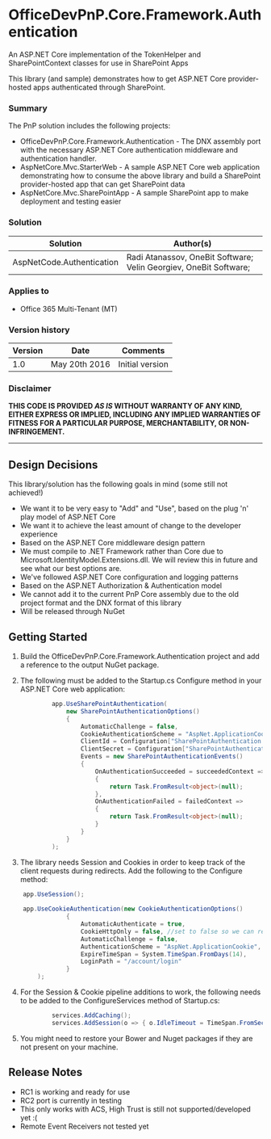 # OfficeDevPnP.Core.Framework.Authentication
An ASP.NET Core implementation of the TokenHelper and SharePointContext classes for use in SharePoint Apps

This library (and sample) demonstrates how to get ASP.NET Core provider-hosted apps authenticated through SharePoint.

### Summary ###
The PnP solution includes the following projects:
- OfficeDevPnP.Core.Framework.Authentication - The DNX assembly port with the necessary ASP.NET Core authentication middleware and authentication handler.
- AspNetCore.Mvc.StarterWeb - A sample ASP.NET Core web application demonstrating how to consume the above library and build a SharePoint provider-hosted app that can get SharePoint data
- AspNetCore.Mvc.SharePointApp - A sample SharePoint app to make deployment and testing easier

### Solution ###
Solution | Author(s)
---------|----------
AspNetCode.Authentication | Radi Atanassov, OneBit Software; Velin Georgiev, OneBit Software;

### Applies to ###
-  Office 365 Multi-Tenant (MT)

### Version history ###
Version  | Date | Comments
---------| -----| --------
1.0  | May 20th 2016 | Initial version

### Disclaimer ###
**THIS CODE IS PROVIDED *AS IS* WITHOUT WARRANTY OF ANY KIND, EITHER EXPRESS OR IMPLIED, INCLUDING ANY IMPLIED WARRANTIES OF FITNESS FOR A PARTICULAR PURPOSE, MERCHANTABILITY, OR NON-INFRINGEMENT.**

----------

## Design Decisions ##
This library/solution has the following goals in mind (some still not achieved!)

- We want it to be very easy to "Add" and "Use", based on the plug 'n' play model of ASP.NET Core
- We want it to achieve the least amount of change to the developer experience
- Based on the ASP.NET Core middleware design pattern
- We must compile to .NET Framework rather than Core due to Microsoft.IdentityModel.Extensions.dll. We will review this in future and see what our best options are.
- We've followed ASP.NET Core configuration and logging patterns
- Based on the ASP.NET Authorization & Authentication model
- We cannot add it to the current PnP Core assembly due to the old project format and the DNX format of this library
- Will be released through NuGet


## Getting Started ##
1. Build the OfficeDevPnP.Core.Framework.Authentication project and add a reference to the output NuGet package.

2. The following must be added to the Startup.cs Configure method in your ASP.NET Core web application:
```C#
            app.UseSharePointAuthentication(
                new SharePointAuthenticationOptions()
                {
                    AutomaticChallenge = false,
                    CookieAuthenticationScheme = "AspNet.ApplicationCookie",
                    ClientId = Configuration["SharePointAuthentication:ClientId"],
                    ClientSecret = Configuration["SharePointAuthentication:ClientSecret"],
                    Events = new SharePointAuthenticationEvents()
                    {
                        OnAuthenticationSucceeded = succeededContext =>
                        {
                            return Task.FromResult<object>(null);
                        },
                        OnAuthenticationFailed = failedContext =>
                        {
                            return Task.FromResult<object>(null);
                        }
                    }
                }
            );
```
3. The library needs Session and Cookies in order to keep track of the client requests during redirects. Add the following to the Configure method:
```C#
	app.UseSession();
        
	app.UseCookieAuthentication(new CookieAuthenticationOptions()
                {
                    AutomaticAuthenticate = true,
                    CookieHttpOnly = false, //set to false so we can read it from JavaScript
                    AutomaticChallenge = false,
                    AuthenticationScheme = "AspNet.ApplicationCookie",
                    ExpireTimeSpan = System.TimeSpan.FromDays(14),
                    LoginPath = "/account/login"
                }
        );
```
4. For the Session & Cookie pipeline additions to work, the following needs to be added to the ConfigureServices method of Startup.cs:
```C#
            services.AddCaching();
            services.AddSession(o => { o.IdleTimeout = TimeSpan.FromSeconds(3600); });
```
5. You might need to restore your Bower and Nuget packages if they are not present on your machine.

## Release Notes ##
- RC1 is working and ready for use
- RC2 port is currently in testing
- This only works with ACS, High Trust is still not supported/developed yet :(
- Remote Event Receivers not tested yet
